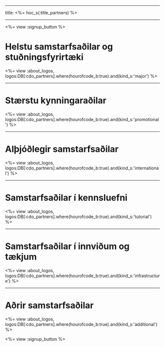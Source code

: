 * * *

title: <%= hoc_s(:title_partners) %>

* * *

<%= view :signup_button %>

# Helstu samstarfsaðilar og stuðningsfyrirtæki

<%= view :about_logos, logos:DB[:cdo_partners].where(hourofcode_b:true).and(kind_s:'major') %>

* * *

# Stærstu kynningaraðilar

<%= view :about_logos, logos:DB[:cdo_partners].where(hourofcode_b:true).and(kind_s:'promotional') %>

* * *

# Alþjóðlegir samstarfsaðilar

<%= view :about_logos, logos:DB[:cdo_partners].where(hourofcode_b:true).and(kind_s:'international') %>

* * *

# Samstarfsaðilar í kennsluefni

<%= view :about_logos, logos:DB[:cdo_partners].where(hourofcode_b:true).and(kind_s:'tutorial') %>

* * *

# Samstarfsaðilar í innviðum og tækjum

<%= view :about_logos, logos:DB[:cdo_partners].where(hourofcode_b:true).and(kind_s:'infrastructure') %>

* * *

# Aðrir samstarfsaðilar

<%= view :about_logos, logos:DB[:cdo_partners].where(hourofcode_b:true).and(kind_s:'additional') %>

<%= view :signup_button %>